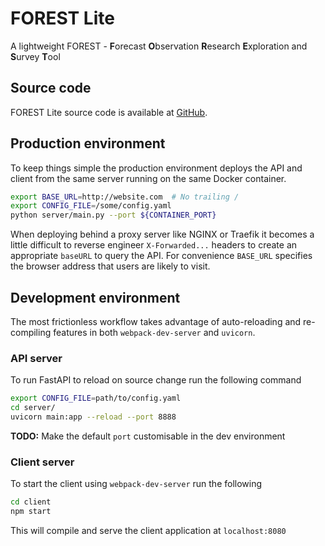 # FOREST Lite

A lightweight FOREST - **F**orecast **O**bservation **R**esearch **E**xploration and **S**urvey **T**ool

## Source code

FOREST Lite source code is available at [GitHub](https://github.com/MetOffice/forest-lite).

## Production environment

To keep things simple the production environment deploys
the API and client from the same server running on the same Docker container.

```bash
export BASE_URL=http://website.com  # No trailing /
export CONFIG_FILE=/some/config.yaml
python server/main.py --port ${CONTAINER_PORT}
```

When deploying behind a proxy server like NGINX or Traefik it
becomes a little difficult to reverse engineer `X-Forwarded...` headers
to create an appropriate `baseURL` to query the API. For convenience
`BASE_URL` specifies the browser address that users are likely to visit.

## Development environment

The most frictionless workflow takes advantage of auto-reloading and
re-compiling features in both `webpack-dev-server` and `uvicorn`.

### API server

To run FastAPI to reload on source change run the following command

```bash
export CONFIG_FILE=path/to/config.yaml
cd server/
uvicorn main:app --reload --port 8888
```

**TODO:** Make the default `port` customisable in the dev environment

### Client server

To start the client using `webpack-dev-server` run the following

```bash
cd client
npm start
```

This will compile and serve the client application at `localhost:8080`
